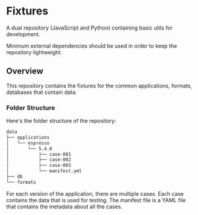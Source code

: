 # Fixtures

A dual repository (JavaScript and Python) containing basic utils for development.

Minimum external dependencies should be used in order to keep the repository lightweight.

## Overview

This repository contains the fixtures for the common applications, formats, databases that contain data.

### Folder Structure

Here's the folder structure of the repository:

```txt
data
├── applications
│   └── espresso
│       └── 5.4.0
│           ├── case-001
│           ├── case-002
│           ├── case-003
│           └── manifest.yml
├── db
└── formats
```

For each version of the application, there are multiple cases. Each case contains the data that is used for testing.  The manifest file is a YAML file that contains the metadata about all the cases.
